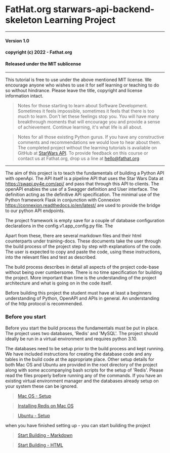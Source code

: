 # FatHat.org starwars-api-backend-skeleton Learning Project


---

#### Version 1.0
#### copyright (c) 2022 - Fathat.org
#### Released under the MIT sublicense

---

This tutorial is free to use under the above mentioned MIT license. We encourage anyone who wishes to use it for self learning or teaching to do so without hindrance. 
Please leave the title, copyright and license information intact. 

>Notes for those starting to learn about Software Development. Sometimes it feels impossible, sometimes it feels that there is too much to learn. Don't let these feelings stop
you. You will have many breakthrough moments that will encourage you and provide a sense of achievement. Continue learning, it's what life is all about.

>Notes for all those existing Python gurus. If you have any constructive comments and recommendations we would love to hear about them. 
> The completed project without the learning tutorials is available on GitHub at [StarWars API](https://github.com/Fathat-Training/starwars-api.git).
> To provide feedback on this course or contact us at Fathat.org, drop us a line at hello@fathat.org

---

The aim of this project is to teach the fundamentals of building a Python API with openApi. The API itself 
is a pipeline API that uses the Star Wars Data at https://swapi.py4e.com/api/ and pass that through this API to 
clients. The openAPI enables the use of a Swagger definition and User interface. The definition acting as the definitive 
APi specification. The minimal use of the Python framework Flask in conjunction with Connexion https://connexion.readthedocs.io/en/latest/
are used to provide the bridge to our python API endpoints.

The project framework is empty save for a couple of database configuration declarations in the config.v1.app_config.py file. The

Apart from these, there are several markdown files and their html counterparts under training-docs. These documents take the user through the build process 
of the project step by step with explanations of the code. The user is expected to copy and paste the code, using these
instructions, into the relevant files and test as described. 

The build process describes in detail all aspects of the project code-base without being over cumbersome. There is no time
specification for building the project. More important than time is the understanding of the project architecture and what is going on in the code itself. 

Before building this project the student must have at least a beginners understanding of Python, OpenAPI and APIs in general. An understanding of the http protocol is
recommended.

### Before you start
Before you start the build process the fundamentals must be put in place. The project uses two databases, 'Redis' and 'MySQL'. The project should
ideally be run in a virtual environment and requires python 3.10.

The databases need to be setup prior to the build process and kept running. We have included instructions for creating the database code and any tables
in the build code at the appropriate place. Other setup details for both Mac OS and Ubuntu are provided in the root directory of the project
along with some accompanying bash scripts for the setup of 'Redis'. Please read the files properly before running any of the commands.
If you have an existing virtual environment manager and the databases already setup on your system these can be ignored.

>[Mac OS - Setup](mac_setup.md)

>[Installing Redis on Mac OS](mac-redis.sh)

>[Ubuntu - Setup](ubuntu_setup.md)

when you have finished setting up - you can start building the project

>[Start Building - Markdown](training-docs/intro.md)

>[Start Building - HTML](training-docs/hitml-docs/intro.html)
